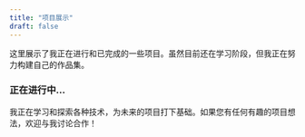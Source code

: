 ```yaml
---
title: "项目展示"
draft: false
---
```


这里展示了我正在进行和已完成的一些项目。虽然目前还在学习阶段，但我正在努力构建自己的作品集。

### 正在进行中...

我正在学习和探索各种技术，为未来的项目打下基础。如果您有任何有趣的项目想法，欢迎与我讨论合作！

